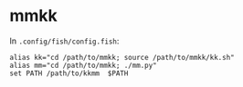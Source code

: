 # mmkk

In `.config/fish/config.fish`:
```
alias kk="cd /path/to/mmkk; source /path/to/mmkk/kk.sh"
alias mm="cd /path/to/mmkk; ./mm.py"
set PATH /path/to/kkmm  $PATH
```
